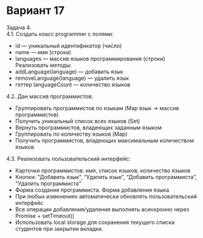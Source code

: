 # Вариант 17
Задача 4.\
4.1. Создать класс programmer с полями: 
- id — уникальный идентификатор (число) 
- name — имя (строка) 
- languages — массив языков программирования (строки)\
Реализовать методы: 
- addLanguage(language) — добавить язык 
- removeLanguage(language) — удалить язык 
- геттер languageCount — количество языков 

4.2. Дан массив программистов: 
- Группировать программистов по языкам (Map язык -> массив программистов) 
- Получить уникальный список всех языков (Set)
- Вернуть программистов, владеющих заданным языком 
- Группировать по количеству языков (Map)
- Получить программистов, владеющих максимальным количеством языков

4.3. Реализовать пользовательский интерфейс: 
- Карточки программистов: имя, список языков, количество языков 
- Кнопки: "Добавить язык", “Удалить язык”, “Добавить программиста”, "Удалить программиста"
- Форма создания программиста. Форма добавления языка
- При любых изменениях автоматически обновлять пользовательский интерфейс 
- Все операции добавления/удаления выполнять асинхронно через Promise + setTimeout() 
- Использовать local storage для сохранения текущего списка студентов при закрытии вкладки.
